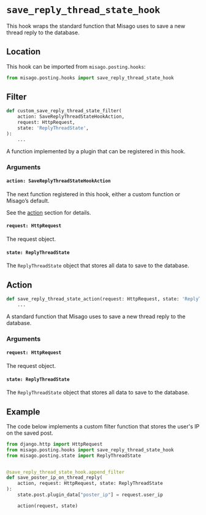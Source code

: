 # `save_reply_thread_state_hook`

This hook wraps the standard function that Misago uses to save a new thread reply to the database.


## Location

This hook can be imported from `misago.posting.hooks`:

```python
from misago.posting.hooks import save_reply_thread_state_hook
```


## Filter

```python
def custom_save_reply_thread_state_filter(
    action: SaveReplyThreadStateHookAction,
    request: HttpRequest,
    state: 'ReplyThreadState',
):
    ...
```

A function implemented by a plugin that can be registered in this hook.


### Arguments

#### `action: SaveReplyThreadStateHookAction`

The next function registered in this hook, either a custom function or Misago’s default.

See the [action](#action) section for details.


#### `request: HttpRequest`

The request object.


#### `state: ReplyThreadState`

The `ReplyThreadState` object that stores all data to save to the database.


## Action

```python
def save_reply_thread_state_action(request: HttpRequest, state: 'ReplyThreadState'):
    ...
```

A standard function that Misago uses to save a new thread reply to the database.


### Arguments

#### `request: HttpRequest`

The request object.


#### `state: ReplyThreadState`

The `ReplyThreadState` object that stores all data to save to the database.


## Example

The code below implements a custom filter function that stores the user's IP on the saved post.

```python
from django.http import HttpRequest
from misago.posting.hooks import save_reply_thread_state_hook
from misago.posting.state import ReplyThreadState


@save_reply_thread_state_hook.append_filter
def save_poster_ip_on_thread_reply(
    action, request: HttpRequest, state: ReplyThreadState
):
    state.post.plugin_data["poster_ip"] = request.user_ip

    action(request, state)
```